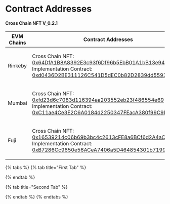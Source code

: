 # Contract Addresses

#### Cross Chain NFT V\_0.2.1

| EVM Chains | Contract Addresses                                                                                                                                                                                                                                                                                                                                   |
| ---------- | ---------------------------------------------------------------------------------------------------------------------------------------------------------------------------------------------------------------------------------------------------------------------------------------------------------------------------------------------------- |
| Rinkeby    | <p>Cross Chain NFT: <a href="https://rinkeby.etherscan.io/address/0x64DfA1B8A8392E3c93f6Df96b5EbB01A1bB13e94#code">0x64DfA1B8A8392E3c93f6Df96b5EbB01A1bB13e94</a><br>Implementation Contract: <a href="https://rinkeby.etherscan.io/address/0xd0436D2BE311126C541D5dEC0b82D2839dd5593B#code">0xd0436D2BE311126C541D5dEC0b82D2839dd5593B</a></p>      |
| Mumbai     | <p>Cross Chain NFT: <a href="https://mumbai.polygonscan.com/address/0xfd23d6c7083d116394aa203552eb23f486554e69#code">0xfd23d6c7083d116394aa203552eb23f486554e69</a><br>Implementation Contract: <a href="https://mumbai.polygonscan.com/address/0xC11ae4Ce3E2C6A0184d2250347FEacA380f99C9D#code">0xC11ae4Ce3E2C6A0184d2250347FEacA380f99C9D</a></p>  |
| Fuji       | <p>Cross Chain NFT: <a href="https://testnet.snowtrace.io/address/0x16539214c06b69b3bc4c2613cFE8a6BCf6d2A4aC#code">0x16539214c06b69b3bc4c2613cFE8a6BCf6d2A4aC</a><br>Implementation Contract: <a href="https://testnet.snowtrace.io/address/0xB7286Cc9650e56ACeA7406a5D464854301b71994#code">0xB7286Cc9650e56ACeA7406a5D464854301b71994#code</a></p> |

{% tabs %}
{% tab title="First Tab" %}

{% endtab %}

{% tab title="Second Tab" %}

{% endtab %}
{% endtabs %}
